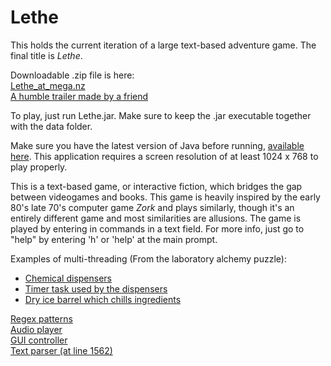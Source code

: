 # Lethe
This holds the current iteration of a large text-based adventure game.
The final title is <i>Lethe</i>.

Downloadable .zip file is here:
<a href="https://mega.nz/#!LJgDCDLY!7z4zMKLGezUigbg3ctBDc0_qJRowtPG6Z_lN2JGaLP0"><br>Lethe_at_mega.nz</a><br>
<a href="https://www.youtube.com/watch?v=eakoveN4eI0">A humble trailer made by a friend</a><br>

To play, just run Lethe.jar.
Make sure to keep the .jar executable together with the data folder.

Make sure you have the latest version of Java before running, <a href="https://www.java.com/en/">available here</a>.
This application requires a screen resolution of at least 1024 x 768 to play properly.

This is a text-based game, or interactive fiction, which bridges the
gap between videogames and books. This game is heavily inspired by
the early 80's late 70's computer game <i>Zork</i> and plays similarly,
though it's an entirely different game and most similarities are
allusions. The game is played by entering in commands in a text field. 
For more info, just go to "help" by entering 'h' or 'help' at the main prompt.

Examples of multi-threading (From the laboratory alchemy puzzle):
    <ul>
    <li><a href="https://github.com/KevinRapa/Lethe/blob/master/src/Laboratory/Labo_Dispensers.java">Chemical dispensers</a></li>
    <li><a href="https://github.com/KevinRapa/Lethe/blob/master/src/Laboratory/TitrationTask.java">Timer task used by the dispensers</a></li>
    <li><a href="https://github.com/KevinRapa/Lethe/blob/master/src/Laboratory/Labo_IceBarrel.java">Dry ice barrel which chills ingredients</a></li>
    </ul>

<a href="https://github.com/KevinRapa/Lethe/blob/master/src/A_Main/Patterns.java">Regex patterns</a><br>
<a href="https://github.com/KevinRapa/Lethe/blob/master/src/A_Main/AudioPlayer.java">Audio player</a><br>
<a href="https://github.com/KevinRapa/Lethe/blob/master/src/A_Main/GUI.java">GUI controller</a><br>
<a href="https://github.com/KevinRapa/Lethe/blob/master/src/A_Main/Player.java">Text parser (at line 1562)</a>

  
